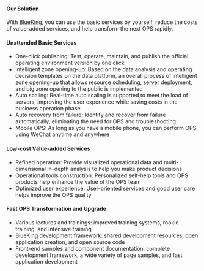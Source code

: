 #### Our Solution
With [BlueKing](http://bk.tencent.com/), you can use the basic services by yourself, reduce the costs of value-added services, and help transform the next OPS rapidly.
#### Unattended Basic Services
- One-click publishing: 
Test, operate, maintain, and publish the official operating environment version by one click
- Intelligent zone opening-up: 
Based on the data analysis and operating decision templates on the data platform, an overall process of intelligent zone opening-up that allows resource scheduling, server deployment, and big zone opening to the public is implemented
- Auto scaling: 
Real-time auto scaling is supported to meet the load of servers, improving the user experience while saving costs in the business operation phase
- Auto recovery from failure: 
Identify and recover from failure automatically, eliminating the need for OPS and troubleshooting
- Mobile OPS: 
As long as you have a mobile phone, you can perform OPS using WeChat anytime and anywhere
#### Low-cost Value-added Services
- Refined operation: 
Provide visualized operational data 
and multi-dimensional in-depth analysis 
to help you make product decisions
- Operational tools construction: 
Personalized self-help tools 
and OPS products 
help enhance the value of the OPS team
- Optimized user experience: 
User-oriented services 
and good user care 
helps improve the OPS quality
#### Fast OPS Transformation and Upgrade
- Various lectures and trainings:
improved training systems,
rookie training,
and intensive training
- BlueKing development framework: 
shared development resources, 
open application creation, 
and open source code
- Front-end samples and component documentation: 
complete development framework, 
a wide variety of page samples, 
and fast application development

